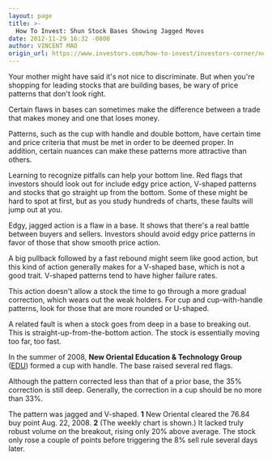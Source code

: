 ```yaml
---
layout: page
title: >-
  How To Invest: Shun Stock Bases Showing Jagged Moves
date: 2012-11-29 16:32 -0800
author: VINCENT MAO
origin_url: https://www.investors.com/how-to-invest/investors-corner/new-oriental-education-base-in-2008-had-flaws
---
```





Your mother might have said it's not nice to discriminate. But when you're shopping for leading stocks that are building bases, be wary of price patterns that don't look right.


Certain flaws in bases can sometimes make the difference between a trade that makes money and one that loses money.


Patterns, such as the cup with handle and double bottom, have certain time and price criteria that must be met in order to be deemed proper. In addition, certain nuances can make these patterns more attractive than others.


Learning to recognize pitfalls can help your bottom line. Red flags that investors should look out for include edgy price action, V-shaped patterns and stocks that go straight up from the bottom. Some of these might be hard to spot at first, but as you study hundreds of charts, these faults will jump out at you.


Edgy, jagged action is a flaw in a base. It shows that there's a real battle between buyers and sellers. Investors should avoid edgy price patterns in favor of those that show smooth price action.


A big pullback followed by a fast rebound might seem like good action, but this kind of action generally makes for a V-shaped base, which is not a good trait. V-shaped patterns tend to have higher failure rates.


This action doesn't allow a stock the time to go through a more gradual correction, which wears out the weak holders. For cup and cup-with-handle patterns, look for those that are more rounded or U-shaped.


A related fault is when a stock goes from deep in a base to breaking out. This is straight-up-from-the-bottom action. The stock is essentially moving too far, too fast.


In the summer of 2008, **New Oriental Education & Technology Group** ([EDU](https://research.investors.com/quote.aspx?symbol=EDU)) formed a cup with handle. The base raised several red flags.


Although the pattern corrected less than that of a prior base, the 35% correction is still deep. Generally, the correction in a cup should be no more than 33%.


The pattern was jagged and V-shaped. **1** New Oriental cleared the 76.84 buy point Aug. 22, 2008. **2** (The weekly chart is shown.) It lacked truly robust volume on the breakout, rising only 20% above average. The stock only rose a couple of points before triggering the 8% sell rule several days later.




